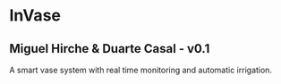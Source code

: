 # InVase
## Miguel Hirche & Duarte Casal - v0.1

A smart vase system with real time monitoring and automatic irrigation.

#### 
